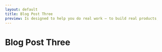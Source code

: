 ```yaml
---
layout: default
title: Blog Post Three
preview: Is designed to help you do real work — to build real products, or gather real insights.
---
```

# Blog Post Three
